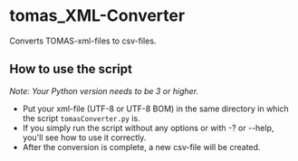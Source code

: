 # tomas_XML-Converter
Converts TOMAS-xml-files to csv-files.
## How to use the script
*Note: Your Python version needs to be 3 or higher.*
- Put your xml-file (UTF-8 or UTF-8 BOM) in the same directory in which the script ```tomasConverter.py``` is.
- If you simply run the script without any options or with -? or --help, you'll see how to use it correctly.
- After the conversion is complete, a new csv-file will be created.
